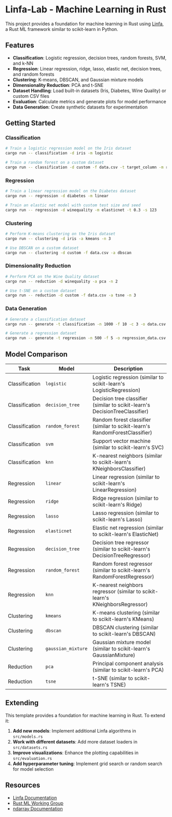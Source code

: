 # Linfa-Lab - Machine Learning in Rust

This project provides a foundation for machine learning in Rust using [Linfa](https://github.com/rust-ml/linfa), a Rust ML framework similar to scikit-learn in Python.

## Features

- **Classification**: Logistic regression, decision trees, random forests, SVM, and k-NN
- **Regression**: Linear regression, ridge, lasso, elastic net, decision trees, and random forests
- **Clustering**: K-means, DBSCAN, and Gaussian mixture models
- **Dimensionality Reduction**: PCA and t-SNE
- **Dataset Handling**: Load built-in datasets (Iris, Diabetes, Wine Quality) or custom CSV files
- **Evaluation**: Calculate metrics and generate plots for model performance
- **Data Generation**: Create synthetic datasets for experimentation

## Getting Started

### Classification

```bash
# Train a logistic regression model on the Iris dataset
cargo run -- classification -d iris -m logistic

# Train a random forest on a custom dataset
cargo run -- classification -d custom -f data.csv -t target_column -m random_forest
```

### Regression

```bash
# Train a linear regression model on the Diabetes dataset
cargo run -- regression -d diabetes -m linear

# Train an elastic net model with custom test size and seed
cargo run -- regression -d winequality -m elasticnet -t 0.3 -s 123
```

### Clustering

```bash
# Perform K-means clustering on the Iris dataset
cargo run -- clustering -d iris -a kmeans -n 3

# Use DBSCAN on a custom dataset
cargo run -- clustering -d custom -f data.csv -a dbscan
```

### Dimensionality Reduction

```bash
# Perform PCA on the Wine Quality dataset
cargo run -- reduction -d winequality -a pca -n 2

# Use t-SNE on a custom dataset
cargo run -- reduction -d custom -f data.csv -a tsne -n 3
```

### Data Generation

```bash
# Generate a classification dataset
cargo run -- generate -t classification -n 1000 -f 10 -c 3 -o data.csv

# Generate a regression dataset
cargo run -- generate -t regression -n 500 -f 5 -o regression_data.csv
```

## Model Comparison

| Task | Model | Description |
|------|-------|-------------|
| Classification | `logistic` | Logistic regression (similar to scikit-learn's LogisticRegression) |
| Classification | `decision_tree` | Decision tree classifier (similar to scikit-learn's DecisionTreeClassifier) |
| Classification | `random_forest` | Random forest classifier (similar to scikit-learn's RandomForestClassifier) |
| Classification | `svm` | Support vector machine (similar to scikit-learn's SVC) |
| Classification | `knn` | K-nearest neighbors (similar to scikit-learn's KNeighborsClassifier) |
| Regression | `linear` | Linear regression (similar to scikit-learn's LinearRegression) |
| Regression | `ridge` | Ridge regression (similar to scikit-learn's Ridge) |
| Regression | `lasso` | Lasso regression (similar to scikit-learn's Lasso) |
| Regression | `elasticnet` | Elastic net regression (similar to scikit-learn's ElasticNet) |
| Regression | `decision_tree` | Decision tree regressor (similar to scikit-learn's DecisionTreeRegressor) |
| Regression | `random_forest` | Random forest regressor (similar to scikit-learn's RandomForestRegressor) |
| Regression | `knn` | K-nearest neighbors regressor (similar to scikit-learn's KNeighborsRegressor) |
| Clustering | `kmeans` | K-means clustering (similar to scikit-learn's KMeans) |
| Clustering | `dbscan` | DBSCAN clustering (similar to scikit-learn's DBSCAN) |
| Clustering | `gaussian_mixture` | Gaussian mixture model (similar to scikit-learn's GaussianMixture) |
| Reduction | `pca` | Principal component analysis (similar to scikit-learn's PCA) |
| Reduction | `tsne` | t-SNE (similar to scikit-learn's TSNE) |

## Extending

This template provides a foundation for machine learning in Rust. To extend it:

1. **Add new models**: Implement additional Linfa algorithms in `src/models.rs`
2. **Work with different datasets**: Add more dataset loaders in `src/datasets.rs`
3. **Improve visualizations**: Enhance the plotting capabilities in `src/evaluation.rs`
4. **Add hyperparameter tuning**: Implement grid search or random search for model selection

## Resources

- [Linfa Documentation](https://github.com/rust-ml/linfa)
- [Rust ML Working Group](https://github.com/rust-ml)
- [ndarray Documentation](https://docs.rs/ndarray/)
